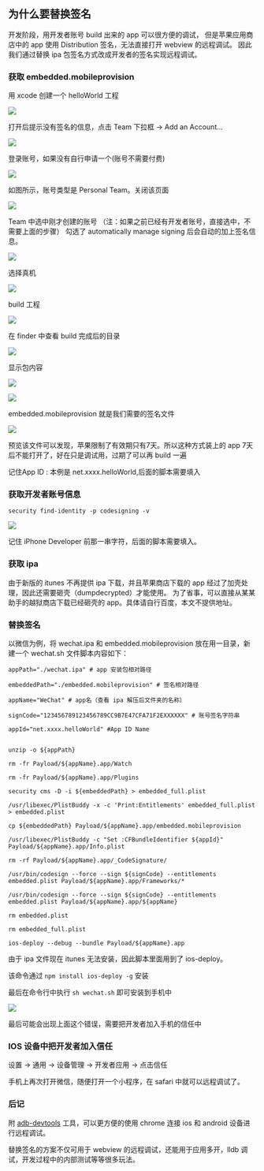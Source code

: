 ## 为什么要替换签名
开发阶段，用开发者账号 build 出来的 app 可以很方便的调试，
但是苹果应用商店中的 app 使用 Distribution 签名，无法直接打开 webview 的远程调试。
因此我们通过替换 ipa 包签名方式改成开发者的签名实现远程调试。

### 获取 embedded.mobileprovision
用 xcode 创建一个 helloWorld 工程

![](h1.png)   

打开后提示没有签名的信息，点击 Team 下拉框 -> Add an Account...  

![](h2.png)     

登录账号，如果没有自行申请一个(账号不需要付费)  

![](h3.png)     

如图所示，账号类型是 Personal Team。关闭该页面  

![](h4.png)   

Team 中选中刚才创建的账号 （注：如果之前已经有开发者账号，直接选中，不需要上面的步骤）
勾选了 automatically manage signing 后会自动的加上签名信息。

![](h5.png)   

选择真机

![](h6.png)   

build 工程

![](h7.png)   

在 finder 中查看 build 完成后的目录

![](h8.png)   

显示包内容

![](h9.png)   

![](h10.png)   

embedded.mobileprovision 就是我们需要的签名文件

![](h11.png)   

预览该文件可以发现，苹果限制了有效期只有7天。所以这种方式装上的 app 7天后不能打开了，好在只是调试用，过期了可以再 build 一遍

记住App ID : 本例是 net.xxxx.helloWorld,后面的脚本需要填入

### 获取开发者账号信息
```
security find-identity -p codesigning -v
```
![](h12.png)   

记住 iPhone Developer 前那一串字符，后面的脚本需要填入。

### 获取 ipa
由于新版的 itunes 不再提供 ipa 下载，并且苹果商店下载的 app 经过了加壳处理，因此还需要砸壳（dumpdecrypted）才能使用。
为了省事，可以直接从某某助手的越狱商店下载已经砸壳的 app。具体请自行百度，本文不提供地址。



### 替换签名
以微信为例，将 wechat.ipa 和 embedded.mobileprovision 放在用一目录，新建一个 wechat.sh 文件脚本内容如下：

```shell
appPath="./wechat.ipa" # app 安装包相对路径

embeddedPath="./embedded.mobileprovision" # 签名相对路径

appName="WeChat" # app名（查看 ipa 解压后文件夹的名称）

signCode="123456789123456789CC9B7E47CFA71F2EXXXXXX" # 账号签名字符串

appId="net.xxxx.helloWorld" #App ID Name


unzip -o ${appPath}

rm -fr Payload/${appName}.app/Watch

rm -fr Payload/${appName}.app/Plugins

security cms -D -i ${embeddedPath} > embedded_full.plist

/usr/libexec/PlistBuddy -x -c 'Print:Entitlements' embedded_full.plist > embedded.plist

cp ${embeddedPath} Payload/${appName}.app/embedded.mobileprovision

/usr/libexec/PlistBuddy -c "Set :CFBundleIdentifier ${appId}" Payload/${appName}.app/Info.plist 

rm -rf Payload/${appName}.app/_CodeSignature/

/usr/bin/codesign --force --sign ${signCode} --entitlements embedded.plist Payload/${appName}.app/Frameworks/*

/usr/bin/codesign --force --sign ${signCode} --entitlements embedded.plist Payload/${appName}.app/${appName}	

rm embedded.plist

rm embedded_full.plist				
	 
ios-deploy --debug --bundle Payload/${appName}.app

```
由于 ipa 文件现在 itunes 无法安装，因此脚本里面用到了 ios-deploy。

该命令通过 ```npm install ios-deploy -g``` 安装

最后在命令行中执行 ```sh wechat.sh``` 即可安装到手机中

![](h13.png)   

最后可能会出现上面这个错误，需要把开发者加入手机的信任中

### IOS 设备中把开发者加入信任
设置 -> 通用 -> 设备管理 -> 开发者应用 -> 点击信任

手机上再次打开微信，随便打开一个小程序，在 safari 中就可以远程调试了。



### 后记
附 [adb-devtools](https://www.npmjs.com/package/adb-devtools) 工具，可以更方便的使用 chrome 连接 ios 和 android 设备进行远程调试。

替换签名的方案不仅可用于 webview 的远程调试，还能用于应用多开，lldb 调试，开发过程中的内部测试等等很多玩法。